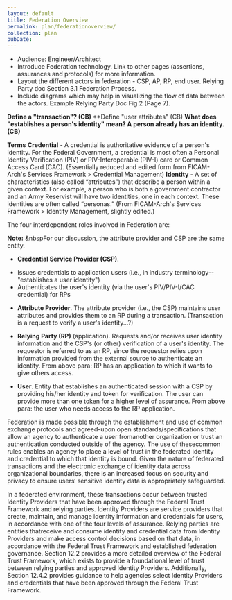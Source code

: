 ```yaml
---
layout: default
title: Federation Overview
permalink: plan/federationoverview/
collection: plan
pubDate: 
---
```

- Audience: Engineer/Architect
- Introduce Federation technology. Link to other pages (assertions, assurances and protocols) for more information.
- Layout the different actors in federation - CSP, AP, RP, end user. Relying Party doc Section 3.1 Federation Process.
- Include diagrams which may help in visualizing the flow of data between the actors. Example Relying Party Doc Fig 2 (Page 7).

**Define a "transaction"? (CB)**
**Define "user attributes" (CB)
**What does "establishes a person's identity" mean? A person already has an identity. (CB)**

**Terms**
**Credential** - A credential is authoritative evidence of a person's identity. For the Federal Government, a credential is most often a Personal Identity Verification (PIV) or PIV-Interoperable (PIV-I) card or Common Access Card (CAC). (Essentially reduced and edited form from FICAM-Arch's Services Framework > Credential Management)
**Identity** - A set of characteristics (also called “attributes”) that describe a person within a given context. For example, a person who is both a government contractor and an Army Reservist will have two identities, one in each context. These identities are often called “personas.” (From FICAM-Arch's Services Framework > Identity Management, slightly edited.)

The four interdependent roles involved in Federation are:

**Note:**&nbsp;&nbspFor our discussion, the attribute provider and CSP are the same entity.<!--Can we then just combine them?--> 

- **Credential Service Provider (CSP)**. <!--What does establishes a person's identity mean?-->
* Issues credentials to application users (i.e., in industry terminology--"establishes a user identity")
* Authenticates the user's identity (via the user's PIV/PIV-I/CAC credential) for RPs 

- **Attribute Provider**. The attribute provider (i.e., the CSP) maintains user attributes and provides them to an RP during a transaction. (Transaction is a request to verify a user's identity...?)   

- **Relying Party (RP)** (application). Requests and/or receives user identity information and the CSP's (or other) verification of a user's identity. The requestor is referred to as an RP, since the requestor relies upon information provided
from the external source to authenticate an identity.  From above para:  RP has an application to which it wants to give others access.

- **User**. Entity that establishes an authenticated session with a CSP by providing his/her identity and token for verification. The user can provide more than one token for a higher level of assurance.  From above para: the user who needs access to the RP application.

Federation is made possible through the establishment and use of common exchange protocols and agreed-upon open standards/specifications that allow an agency to authenticate a user fromanother organization or trust an authentication conducted outside of the agency. The use of thesecommon rules enables an agency to place a level of trust in the federated identity and credential to which that identity is bound. Given the nature of federated transactions and the electronic exchange of identity data across organizational boundaries, there is an increased focus on security and privacy to ensure users‘ sensitive identity data is appropriately safeguarded.

In a federated environment, these transactions occur between trusted Identity Providers that have been approved through the Federal Trust Framework and relying parties. Identity Providers are service providers that create, maintain, and manage identity information and credentials for users, in accordance with one of the four levels of assurance. Relying parties are entities thatreceive and consume identity and credential data from Identity Providers and make access control decisions based on that data, in accordance with the Federal Trust Framework and established federation governance. Section 12.2 provides a more detailed overview of the Federal Trust Framework, which exists to provide a foundational level of trust between relying parties and approved Identity Providers. Additionally, Section 12.4.2 provides guidance to help agencies select Identity Providers and credentials that have been approved through the Federal Trust Framework.
